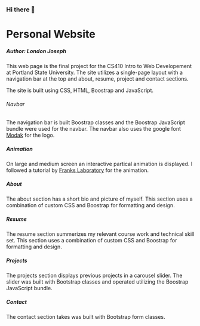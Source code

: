### Hi there 👋

<!--
**ELondonJ/ELondonJ** is a ✨ _special_ ✨ repository because its `README.md` (this file) appears on your GitHub profile.

Here are some ideas to get you started:

- 🔭 I’m currently working on ...
- 🌱 I’m currently learning ...
- 👯 I’m looking to collaborate on ...
- 🤔 I’m looking for help with ...
- 💬 Ask me about ...
- 📫 How to reach me: ...
- 😄 Pronouns: ...
- ⚡ Fun fact: ...
-->

# Personal Website
##### Author: London Joseph

This web page is the final project for the CS410 Intro to Web Developement at
Portland State University.  The site utilizes a single-page layout with a navigation
bar at the top and about, resume, project and contact sections. 

The site is built using CSS, HTML, Boostrap and JavaScript.  

###### Navbar
The navigation bar is built Boostrap classes and the Boostrap JavaScript bundle were used 
for the navbar. The navbar also uses the google font [Modak](https://fonts.google.com/specimen/Modak?thickness=10)
for the logo.
##### Animation
On large and medium screen an interactive partical animation is displayed.  I followed
a tutorial by [Franks Laboratory](https://www.youtube.com/watch?v=XGioNBHrFU4) for the animation.
##### About
The about section has a short bio and picture of myself. This section uses a combination of custom CSS and
Boostrap for formatting and design. 
##### Resume
The resume section summerizes my relevant course work and technical skill set. This section uses a combination of custom CSS and Boostrap for formatting and design.
##### Projects
The projects section displays previous projects in a carousel slider.  The slider was built with Bootstrap classes and operated utilizing the Boostrap JavaScript bundle. 
##### Contact
The contact section takes was built with Bootstrap form classes.
